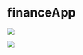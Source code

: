 # financeApp

![](https://fr-wiki.ikoula.com/images/6/61/Php.png)

![](https://upload.wikimedia.org/wikipedia/commons/thumb/a/a0/MVC-Process.svg/1200px-MVC-Process.svg.png)
